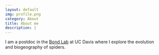 ```yaml
---
layout: default
img: profile.png
category: About
title: About me
description: |
---
```

  I am a postdoc in the [Bond Lab](https://www.bondlab.org/) at UC Davis where I explore the evolution and biogeography of spiders. 
